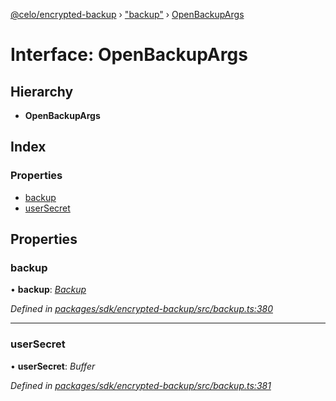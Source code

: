 [@celo/encrypted-backup](../README.md) › ["backup"](../modules/_backup_.md) › [OpenBackupArgs](_backup_.openbackupargs.md)

# Interface: OpenBackupArgs

## Hierarchy

* **OpenBackupArgs**

## Index

### Properties

* [backup](_backup_.openbackupargs.md#backup)
* [userSecret](_backup_.openbackupargs.md#usersecret)

## Properties

###  backup

• **backup**: *[Backup](_backup_.backup.md)*

*Defined in [packages/sdk/encrypted-backup/src/backup.ts:380](https://github.com/celo-org/celo-monorepo/blob/master/packages/sdk/encrypted-backup/src/backup.ts#L380)*

___

###  userSecret

• **userSecret**: *Buffer*

*Defined in [packages/sdk/encrypted-backup/src/backup.ts:381](https://github.com/celo-org/celo-monorepo/blob/master/packages/sdk/encrypted-backup/src/backup.ts#L381)*
